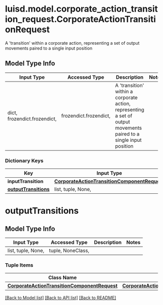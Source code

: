 # luisd.model.corporate_action_transition_request.CorporateActionTransitionRequest

A 'transition' within a corporate action, representing a set of output movements paired to a single input position

## Model Type Info
Input Type | Accessed Type | Description | Notes
------------ | ------------- | ------------- | -------------
dict, frozendict.frozendict,  | frozendict.frozendict,  | A &#x27;transition&#x27; within a corporate action, representing a set of output movements paired to a single input position | 

### Dictionary Keys
Key | Input Type | Accessed Type | Description | Notes
------------ | ------------- | ------------- | ------------- | -------------
**inputTransition** | [**CorporateActionTransitionComponentRequest**](CorporateActionTransitionComponentRequest.md) | [**CorporateActionTransitionComponentRequest**](CorporateActionTransitionComponentRequest.md) |  | [optional] 
**[outputTransitions](#outputTransitions)** | list, tuple, None,  | tuple, NoneClass,  |  | [optional] 

# outputTransitions

## Model Type Info
Input Type | Accessed Type | Description | Notes
------------ | ------------- | ------------- | -------------
list, tuple, None,  | tuple, NoneClass,  |  | 

### Tuple Items
Class Name | Input Type | Accessed Type | Description | Notes
------------- | ------------- | ------------- | ------------- | -------------
[**CorporateActionTransitionComponentRequest**](CorporateActionTransitionComponentRequest.md) | [**CorporateActionTransitionComponentRequest**](CorporateActionTransitionComponentRequest.md) | [**CorporateActionTransitionComponentRequest**](CorporateActionTransitionComponentRequest.md) |  | 

[[Back to Model list]](../../README.md#documentation-for-models) [[Back to API list]](../../README.md#documentation-for-api-endpoints) [[Back to README]](../../README.md)

